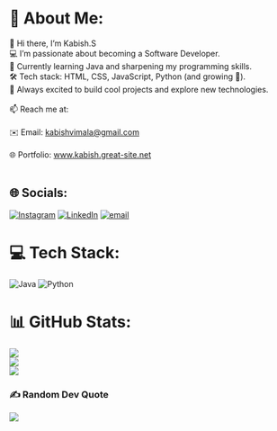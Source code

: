 # 💫 About Me:
👋 Hi there, I’m Kabish.S<br>💻 I’m passionate about becoming a Software Developer.<br>🌱 Currently learning Java and sharpening my programming skills.<br>🛠 Tech stack: HTML, CSS, JavaScript, Python (and growing 🚀).<br>🎯 Always excited to build cool projects and explore new technologies.<br><br>📫 Reach me at:<br><br>✉️ Email: kabishvimala@gmail.com<br><br>🌐 Portfolio: www.kabish.great-site.net<br><br>


## 🌐 Socials:
[![Instagram](https://img.shields.io/badge/Instagram-%23E4405F.svg?logo=Instagram&logoColor=white)](https://instagram.com/itz._.kabish) [![LinkedIn](https://img.shields.io/badge/LinkedIn-%230077B5.svg?logo=linkedin&logoColor=white)](https://www.linkedin.com/in/kabish-s?utm_source=share&utm_campaign=share_via&utm_content=profile&utm_medium=android_app) [![email](https://img.shields.io/badge/Email-D14836?logo=gmail&logoColor=white)](mailto:kabishvimala@gamil.com) 

# 💻 Tech Stack:
![Java](https://img.shields.io/badge/java-%23ED8B00.svg?style=for-the-badge&logo=openjdk&logoColor=white) ![Python](https://img.shields.io/badge/python-3670A0?style=for-the-badge&logo=python&logoColor=ffdd54)
# 📊 GitHub Stats:
![](https://github-readme-stats.vercel.app/api?username=kabishS&theme=react&hide_border=false&include_all_commits=true&count_private=true)<br/>
![](https://nirzak-streak-stats.vercel.app/?user=kabishS&theme=react&hide_border=false)<br/>
![](https://github-readme-stats.vercel.app/api/top-langs/?username=kabishS&theme=react&hide_border=false&include_all_commits=true&count_private=true&layout=compact)

### ✍️ Random Dev Quote
![](https://quotes-github-readme.vercel.app/api?type=horizontal&theme=radical)

<!-- Proudly created with GPRM ( https://gprm.itsvg.in ) -->
